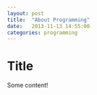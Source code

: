 ```yaml
---
layout: post
title:  "About Programming"
date:   2013-11-13 14:55:00
categories: programming
---
```


# Title

Some content!
